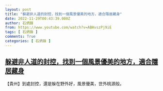 ```yaml
---
layout: post
title: "躲避非人道的封控，找到一個風景優美的地方，適合隱居藏身"
date: 2022-11-29T00:43:39.000Z
author: 石炳鋒
from: https://www.youtube.com/watch?v=ABHvszPj9iE
tags: [ 石炳锋 ]
comments: True
categories: [ 石炳锋 ]
---
```

<!--1669682619000-->
[躲避非人道的封控，找到一個風景優美的地方，適合隱居藏身](https://www.youtube.com/watch?v=ABHvszPj9iE)
------

<div>
【貴州】到處封控，還是躲在野外好，風景優美，世外桃源般。
</div>
